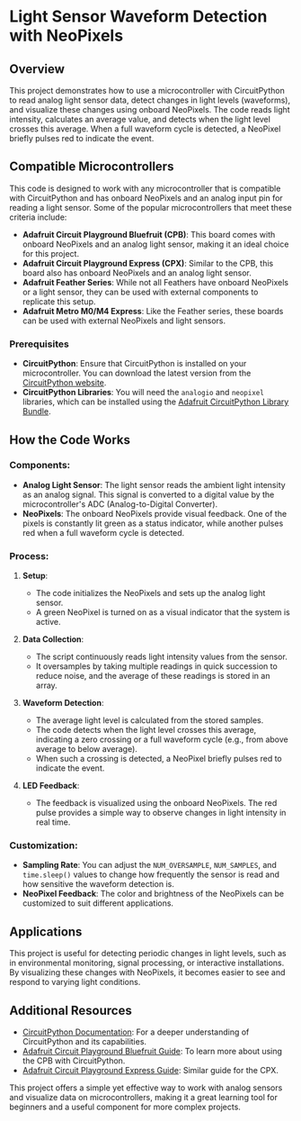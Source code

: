 # Light Sensor Waveform Detection with NeoPixels

## Overview

This project demonstrates how to use a microcontroller with CircuitPython to read analog light sensor data, detect changes in light levels (waveforms), and visualize these changes using onboard NeoPixels. The code reads light intensity, calculates an average value, and detects when the light level crosses this average. When a full waveform cycle is detected, a NeoPixel briefly pulses red to indicate the event.

## Compatible Microcontrollers

This code is designed to work with any microcontroller that is compatible with CircuitPython and has onboard NeoPixels and an analog input pin for reading a light sensor. Some of the popular microcontrollers that meet these criteria include:

- **Adafruit Circuit Playground Bluefruit (CPB)**: This board comes with onboard NeoPixels and an analog light sensor, making it an ideal choice for this project.
- **Adafruit Circuit Playground Express (CPX)**: Similar to the CPB, this board also has onboard NeoPixels and an analog light sensor.
- **Adafruit Feather Series**: While not all Feathers have onboard NeoPixels or a light sensor, they can be used with external components to replicate this setup.
- **Adafruit Metro M0/M4 Express**: Like the Feather series, these boards can be used with external NeoPixels and light sensors.

### Prerequisites

- **CircuitPython**: Ensure that CircuitPython is installed on your microcontroller. You can download the latest version from the [CircuitPython website](https://circuitpython.org/).
- **CircuitPython Libraries**: You will need the `analogio` and `neopixel` libraries, which can be installed using the [Adafruit CircuitPython Library Bundle](https://circuitpython.org/libraries).

## How the Code Works

### Components:

- **Analog Light Sensor**: The light sensor reads the ambient light intensity as an analog signal. This signal is converted to a digital value by the microcontroller's ADC (Analog-to-Digital Converter).
- **NeoPixels**: The onboard NeoPixels provide visual feedback. One of the pixels is constantly lit green as a status indicator, while another pulses red when a full waveform cycle is detected.

### Process:

1. **Setup**:
    - The code initializes the NeoPixels and sets up the analog light sensor.
    - A green NeoPixel is turned on as a visual indicator that the system is active.

2. **Data Collection**:
    - The script continuously reads light intensity values from the sensor.
    - It oversamples by taking multiple readings in quick succession to reduce noise, and the average of these readings is stored in an array.

3. **Waveform Detection**:
    - The average light level is calculated from the stored samples.
    - The code detects when the light level crosses this average, indicating a zero crossing or a full waveform cycle (e.g., from above average to below average).
    - When such a crossing is detected, a NeoPixel briefly pulses red to indicate the event.

4. **LED Feedback**:
    - The feedback is visualized using the onboard NeoPixels. The red pulse provides a simple way to observe changes in light intensity in real time.

### Customization:

- **Sampling Rate**: You can adjust the `NUM_OVERSAMPLE`, `NUM_SAMPLES`, and `time.sleep()` values to change how frequently the sensor is read and how sensitive the waveform detection is.
- **NeoPixel Feedback**: The color and brightness of the NeoPixels can be customized to suit different applications.

## Applications

This project is useful for detecting periodic changes in light levels, such as in environmental monitoring, signal processing, or interactive installations. By visualizing these changes with NeoPixels, it becomes easier to see and respond to varying light conditions.

## Additional Resources

- [CircuitPython Documentation](https://learn.adafruit.com/welcome-to-circuitpython/overview): For a deeper understanding of CircuitPython and its capabilities.
- [Adafruit Circuit Playground Bluefruit Guide](https://learn.adafruit.com/adafruit-circuit-playground-bluefruit): To learn more about using the CPB with CircuitPython.
- [Adafruit Circuit Playground Express Guide](https://learn.adafruit.com/adafruit-circuit-playground-express): Similar guide for the CPX.

This project offers a simple yet effective way to work with analog sensors and visualize data on microcontrollers, making it a great learning tool for beginners and a useful component for more complex projects.
